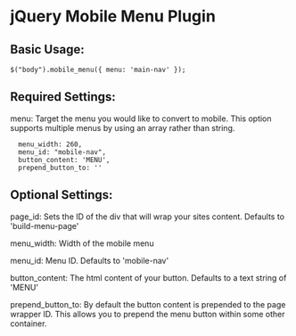 jQuery Mobile Menu Plugin
===========

Basic Usage:
------------

`$("body").mobile_menu({ menu: 'main-nav' });`

Required Settings:
------------------

menu: Target the menu you would like to convert to mobile. This option supports multiple menus by using an array rather than string.

      menu_width: 260,
      menu_id: "mobile-nav",
      button_content: 'MENU',
      prepend_button_to: ''

Optional Settings:
------------------

page_id: Sets the ID of the div that will wrap your sites content. Defaults to 'build-menu-page'

menu_width: Width of the mobile menu

menu_id: Menu ID. Defaults to 'mobile-nav'

button_content: The html content of your button. Defaults to a text string of 'MENU'

prepend_button_to: By default the button content is prepended to the page wrapper ID. This allows you to prepend the menu button within some other container.